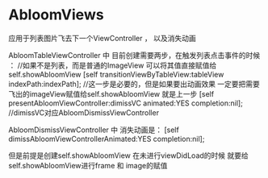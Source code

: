 # AbloomViews

应用于列表图片飞去下一个ViewController ， 以及消失动画

AbloomTableViewController 中 目前创建需要两步，在触发列表点击事件的时候 ：
     //如果不是列表，而是普通的ImageView 可以将其值直接赋值给self.showAbloomView
     [self transitionViewByTableView:tableView indexPath:indexPath];
     //这一步是必要的，但是如果要出动画效果 一定要把需要飞出的imageView赋值给self.showAbloomView 就是上一步
    [self presentAbloomViewController:dimissVC animated:YES completion:nil];
    //dimissVC对应AbloomDismissViewController
    

AbloomDismissViewController 中 消失动画是：
    [self dimissAbloomViewControllerAnimated:YES completion:nil];

  但是前提是创建self.showAbloomView 在未进行viewDidLoad的时候 就要给self.showAbloomView进行frame 和 image的赋值
  
    
